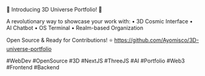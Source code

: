 🚀 Introducing 3D Universe Portfolio! 🌌

A revolutionary way to showcase your work with:
• 3D Cosmic Interface
• AI Chatbot
• OS Terminal
• Realm-based Organization

Open Source & Ready for Contributions!
⭐️ https://github.com/Ayomisco/3D-universe-portfolio

#WebDev #OpenSource #3D #NextJS #ThreeJS #AI #Portfolio #Web3 #Frontend #Backend
